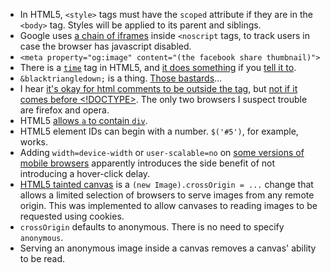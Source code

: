 * In HTML5, `<style>` tags must have the `scoped` attribute if they are in the `<body>` tag. Styles will be applied to its parent and siblings.
* Google uses [a chain of iframes](www.googletagmanager.com/ns.html?id=GTM-NQTT) inside `<noscript` tags, to track users in case the browser has javascript disabled.
* `<meta property="og:image" content="(the facebook share thumbnail)">`
* There is a [`time`](http://www.w3schools.com/tags/tag_time.asp) tag in HTML5, and [it does something](http://jsfiddle.net/trevoro/T4wRq/) if you [tell it to](http://trevoro.net/2013/whats-your-timezone/).
* `&blacktriangledown;` is a thing. [Those bastards](http://www.w3.org/TR/2013/WD-components-intro-20130606/#decorator-section)...
* I hear [it's okay for html comments to be outside the <html> tag](http://stackoverflow.com/questions/365805/is-it-ok-to-put-html-comments-outside-the-html-tags), but [not if it comes before <!DOCTYPE>](http://stackoverflow.com/questions/941100/can-comments-appear-before-the-doctype-declaration). The only two browsers I suspect trouble are firefox and opera.
* HTML5 [allows `a` to contain `div`](http://stackoverflow.com/a/1828032/1558430).
* HTML5 element IDs can begin with a number. `$('#5')`, for example, works.
* Adding `width=device-width` or `user-scalable=no` on [some versions of mobile browsers](https://github.com/ftlabs/fastclick#when-it-isnt-needed) apparently introduces the side benefit of not introducing a hover-click delay.
* [HTML5 tainted canvas](https://developer.mozilla.org/en-US/docs/HTML/CORS_Enabled_Image) is a `(new Image).crossOrigin = ...` change that allows a limited selection of browsers to serve images from any remote origin. This was implemented to allow canvases to reading images to be requested using cookies.
* `crossOrigin` defaults to anonymous. There is no need to specify `anonymous`.
* Serving an anonymous image inside a canvas removes a canvas' ability to be read.
